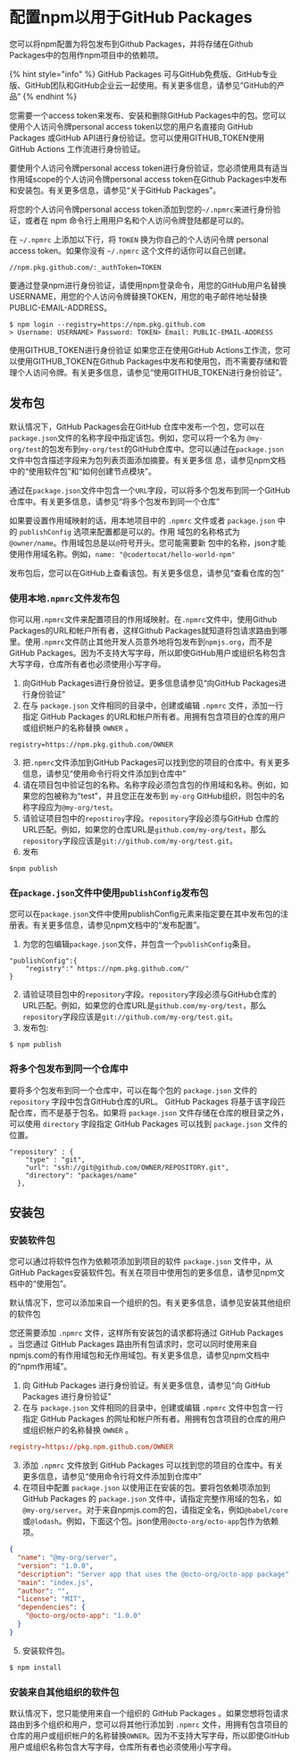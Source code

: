 # 配置npm以用于GitHub Packages

您可以将npm配置为将包发布到Github Packages，并将存储在Github Packages中的包用作npm项目中的依赖项。

{% hint style="info" %}
 GitHub Packages 可与GitHub免费版、GitHub专业版、GitHub团队和GitHub企业云一起使用。有关更多信息，请参见“GitHub的产品”
{% endhint %}

您需要一个access token来发布、安装和删除GitHub Packages中的包。您可以使用个人访问令牌personal access token以您的用户名直接向 GitHub Packages 或GitHub API进行身份验证。您可以使用GITHUB\_TOKEN使用 GitHub Actions 工作流进行身份验证。

要使用个人访问令牌personal access token进行身份验证，您必须使用具有适当作用域scope的个人访问令牌personal access token在Github Packages中发布和安装包。有关更多信息，请参见“关于GitHub Packages”。

将您的个人访问令牌personal access token添加到您的`~/.npmrc`来进行身份验证，或者在 npm 命令行上用用户名和个人访问令牌登陆都是可以的。

在 `~/.npmrc` 上添加以下行，将 `TOKEN` 换为你自己的个人访问令牌 personal access token。如果你没有 `~/.npmrc` 这个文件的话你可以自己创建。

```text
//npm.pkg.github.com/:_authToken=TOKEN
```

要通过登录npm进行身份验证，请使用npm登录命令，用您的GitHub用户名替换USERNAME，用您的个人访问令牌替换TOKEN，用您的电子邮件地址替换PUBLIC-EMAIL-ADDRESS。

```text
$ npm login --registry=https://npm.pkg.github.com
> Username: USERNAME> Password: TOKEN> Email: PUBLIC-EMAIL-ADDRESS
```

使用GITHUB\_TOKEN进行身份验证 如果您正在使用GitHub Actions工作流，您可以使用GITHUB\_TOKEN在Github Packages中发布和使用包，而不需要存储和管理个人访问令牌。有关更多信息，请参见“使用GITHUB\_TOKEN进行身份验证”。

## 发布包

默认情况下，GitHub Packages会在GitHub 仓库中发布一个包，您可以在
`package.json`文件的名称字段中指定该包。例如，您可以将一个名为
`@my-org/test`的包发布到`my-org/test`的GitHub仓库中。您可以通过在`package.json`文件中包含描述字段来为包列表页面添加摘要。有关更多信
息，请参见npm文档中的“使用软件包”和“如何创建节点模块”。

通过在`package.json`文件中包含一个`URL`字段，可以将多个包发布到同一个GitHub仓库中。有关更多信息，请参见“将多个包发布到同一个仓库”

如果要设置作用域映射的话，用本地项目中的 `.npmrc` 文件或者 
`package.json` 中的 `publishConfig` 选项来配置都是可以的。作用
域包的名称格式为`@owner/name`。作用域包总是以`@`符号开头。您可能需要新
包中的名称，json才能使用作用域名称。例如，`name: "@codertocat/hello-world-npm"`

发布包后，您可以在GitHub上查看该包。有关更多信息，请参见“查看仓库的包”

### 使用本地`.npmrc`文件发布包

你可以用`.npmrc`文件来配置项目的作用域映射。在`.npmrc`文件中，使用Github Packages的URL和帐户所有者，这样Github Packages就知道将包请求路由到哪里。使用`.npmrc`文件防止其他开发人员意外地将包发布到`npmjs.org`，而不是GitHub Packages。因为不支持大写字母，所以即使GitHub用户或组织名称包含大写字母，仓库所有者也必须使用小写字母。

1. 向GitHub Packages进行身份验证。更多信息请参见“向GitHub Packages进行身份验证”
2. 在与 `package.json` 文件相同的目录中，创建或编辑 `.npmrc` 文件，添加一行指定 GitHub Packages 的URL和帐户所有者。用拥有包含项目的仓库的用户或组织帐户的名称替换 `OWNER` 。
```
registry=https://npm.pkg.github.com/OWNER
```
3. 把`.npmrc`文件添加到GitHub Packages可以找到您的项目的仓库中。有关更多信息，请参见“使用命令行将文件添加到仓库中”
4. 请在项目包中验证包的名称。名称字段必须包含包的作用域和名称。例如，如果您的包被称为“test”，并且您正在发布到 `my-org` GitHub组织，则包中的名称字段应为`@my-org/test`。
4. 请验证项目包中的`repostiroy`字段。`repository`字段必须与GitHub 仓库的URL匹配。例如，如果您的仓库URL是`github.com/my-org/test`，那么`repository`字段应该是`git://github.com/my-org/test.git`。
5. 发布
```
$npm publish
```

### 在`package.json`文件中使用`publishConfig`发布包

您可以在`package.json`文件中使用publishConfig元素来指定要在其中发布包的注册表。有关更多信息，请参见npm文档中的“发布配置”。

1. 为您的包编辑`package.json`文件，并包含一个`publishConfig`条目。
```
"publishConfig":{
    "registry":" https://npm.pkg.github.com/"
}
```
2. 请验证项目包中的`repository`字段。`repository`字段必须与GitHub仓库的URL匹配。例如，如果您的仓库URL是`github.com/my-org/test`，那么`repository`字段应该是`git://github.com/my-org/test.git`。
3. 发布包:
```
$ npm publish
```

### 将多个包发布到同一个仓库中
要将多个包发布到同一个仓库中，可以在每个包的 `package.json` 文件的 `repository` 字段中包含GitHub仓库的URL。 GitHub Packages 将基于该字段匹配仓库，而不是基于包名。如果将 `package.json` 文件存储在仓库的根目录之外，可以使用 `directory` 字段指定 GitHub Packages 可以找到 `package.json` 文件的位置。

```
"repository" : {
    "type" : "git",
    "url": "ssh://git@github.com/OWNER/REPOSITORY.git",
    "directory": "packages/name"
  },
```

## 安装包

### 安装软件包

您可以通过将软件包作为依赖项添加到项目的软件 `package.json` 文件中，从GitHub Packages安装软件包。有关在项目中使用包的更多信息，请参见npm文档中的“使用包”。

默认情况下，您可以添加来自一个组织的包。有关更多信息，请参见安装其他组织的软件包

您还需要添加 `.npmrc` 文件，这样所有安装包的请求都将通过 GitHub Packages 。当您通过 GitHub Packages 路由所有包请求时，您可以同时使用来自npmjs.com的有作用域包和无作用域包。有关更多信息，请参见npm文档中的“npm作用域”。

1. 向 GitHub Packages 进行身份验证。有关更多信息，请参见“向 GitHub Packages 进行身份验证”
2. 在与 `package.json` 文件相同的目录中，创建或编辑 `.npmrc` 文件中包含一行指定 GitHub Packages 的网址和帐户所有者。用拥有包含项目的仓库的用户或组织帐户的名称替换 `OWNER` 。
```conf
registry=https://pkg.npm.github.com/OWNER
```
3. 添加 `.npmrc` 文件放到 GitHub Packages 可以找到您的项目的仓库中。有关更多信息，请参见“使用命令行将文件添加到仓库中”
4. 在项目中配置 `package.json` 以使用正在安装的包。要将包依赖项添加到 GitHub Packages 的 `package.json` 文件中，请指定完整作用域的包名，如`@my-org/server`。对于来自npmjs.com的包，请指定全名，例如`@babel/core`或`@lodash`。例如，下面这个包。json使用`@octo-org/octo-app`包作为依赖项。
```json
{
  "name": "@my-org/server",
  "version": "1.0.0",
  "description": "Server app that uses the @octo-org/octo-app package",
  "main": "index.js",
  "author": "",
  "license": "MIT",
  "dependencies": {
    "@octo-org/octo-app": "1.0.0"
  }
}
```
5. 安装软件包。
```s
$ npm install
```

### 安装来自其他组织的软件包

默认情况下，您只能使用来自一个组织的 GitHub Packages 。如果您想将包请求路由到多个组织和用户，您可以将其他行添加到 `.npmrc` 文件，用拥有包含项目的仓库的用户或组织帐户的名称替换`OWNER`。因为不支持大写字母，所以即使GitHub用户或组织名称包含大写字母，仓库所有者也必须使用小写字母。